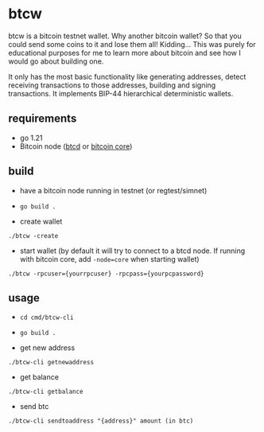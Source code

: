 # btcw

btcw is a bitcoin testnet wallet. 
Why another bitcoin wallet? So that you could send some coins to it and lose them all! Kidding...
This was purely for educational purposes for me to learn more about bitcoin and see how I would go about building one.

It only has the most basic functionality like generating addresses, detect receiving transactions 
to those addresses, building and signing transactions. It implements BIP-44 hierarchical deterministic wallets. 


## requirements
* go 1.21
* Bitcoin node ([btcd](https://github.com/btcsuite/btcd) or [bitcoin core](https://github.com/bitcoin/bitcoin))


## build
* have a bitcoin node running in testnet (or regtest/simnet)

* `go build .`

* create wallet
```
./btcw -create
```


* start wallet (by default it will try to connect to a btcd node. If running with bitcoin core, add `-node=core` when starting wallet)
```
./btcw -rpcuser={yourrpcuser} -rpcpass={yourpcpassword}
```

## usage
* `cd cmd/btcw-cli`

* `go build .`

* get new address
```
./btcw-cli getnewaddress
```

* get balance
```
./btcw-cli getbalance
```

* send btc 
```
./btcw-cli sendtoaddress "{address}" amount (in btc)
```

